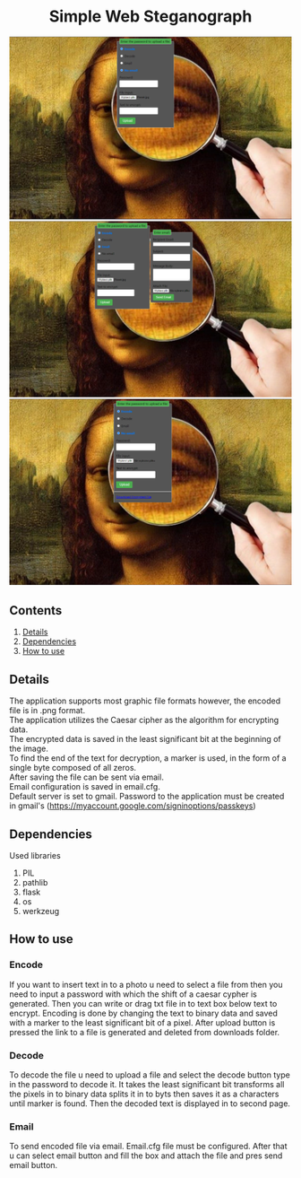 <div align="center">
    <h1>Simple Web Steganograph</h1>
</div>


![](/screenshots/sc1.png)
![](/screenshots/sc2_with_email.png)
![](/screenshots/sc3_after_encoding.png)

## Contents ##
1. [Details](#details)
2. [Dependencies](#dependencies)
3. [How to use](#how_to_use)


<a name="details"></a>
## Details ##
The application supports most graphic file formats however, the encoded file is in .png format.  
The application utilizes the Caesar cipher as the algorithm for encrypting data.  
The encrypted data is saved in the least significant bit at the beginning of the image.  
To find the end of the text for decryption, a marker is used, in the form of a single byte composed of all zeros.  
After saving the file can be sent via email.  
Email configuration is saved in email.cfg.  
Default server is set to gmail. Password to the application must be created in gmail's (https://myaccount.google.com/signinoptions/passkeys) 


<a name="dependencies"></a>
## Dependencies ##
Used libraries
1. PIL
2. pathlib
3. flask
4. os
5. werkzeug


<a name="how_to_use"></a>
## How to use ##

<h3>Encode</h3>

If you want to insert text in to a photo u need to select a file from then you need to
input a password with which the shift of a caesar cypher is generated. Then you can write or drag txt file in to text box 
below text to encrypt. Encoding is done by changing the text to binary data and saved with a marker to the least significant bit of a pixel.
After upload button is pressed the link to a file is generated and deleted from downloads folder.

<h3>Decode</h3>

To decode the file u need to upload a file and select the decode button type in the password to decode it.
It takes the least significant bit transforms all the pixels in to binary data splits it in to byts then saves it as 
a characters until marker is found. Then the decoded text is displayed in to second page.

<h3>Email</h3>

To send encoded file via email. Email.cfg file must be configured. 
After that u can select email button and fill the box and attach the file and pres send email button.
